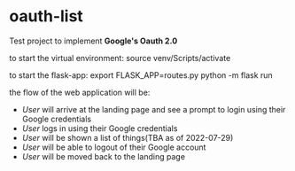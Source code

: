 # oauth-list
Test project to implement **Google's Oauth 2.0**

to start the virtual environment:
source venv/Scripts/activate

to start the flask-app:
export FLASK_APP=routes.py
python -m flask run

the flow of the web application will be:
- *User* will arrive at the landing page and see a prompt to login using their Google credentials
- *User* logs in using their Google credentials
- *User* will be shown a list of things(TBA as of 2022-07-29)
- *User* will be able to logout of their Google account
- *User* will be moved back to the landing page
